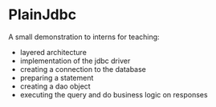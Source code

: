 # PlainJdbc
A small demonstration to interns for teaching:

* layered architecture
* implementation of the jdbc driver
* creating a connection to the database
* preparing a statement
* creating a dao object
* executing the query and do business logic on responses

